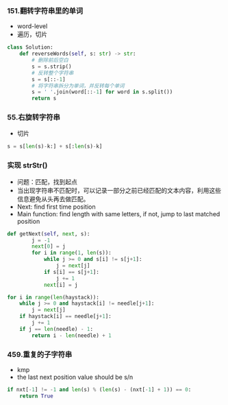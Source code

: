 ### 151.翻转字符串里的单词
- word-level
- 遍历，切片
```python
class Solution:
    def reverseWords(self, s: str) -> str:
        # 删除前后空白
        s = s.strip()
        # 反转整个字符串
        s = s[::-1]
        # 将字符串拆分为单词，并反转每个单词
        s = ' '.join(word[::-1] for word in s.split())
        return s
```


### 55.右旋转字符串
- 切片
```python
s = s[len(s)-k:] + s[:len(s)-k]
```

### 实现 strStr()
- 问题：匹配，找到起点
- 当出现字符串不匹配时，可以记录一部分之前已经匹配的文本内容，利用这些信息避免从头再去做匹配。
- Next: find first time position
- Main function: find length with same letters, if not, jump to last matched position

```python
def getNext(self, next, s):
        j = -1
        next[0] = j
        for i in range(1, len(s)):
            while j >= 0 and s[i] != s[j+1]:
                j = next[j]
            if s[i] == s[j+1]:
                j += 1
            next[i] = j
```

```python
for i in range(len(haystack)):
    while j >= 0 and haystack[i] != needle[j+1]:
        j = next[j]
    if haystack[i] == needle[j+1]:
        j += 1
    if j == len(needle) - 1:
        return i - len(needle) + 1
```
### 459.重复的子字符串
- kmp 
- the last next position value should be s/n

```python
if nxt[-1] != -1 and len(s) % (len(s) - (nxt[-1] + 1)) == 0:
    return True
```